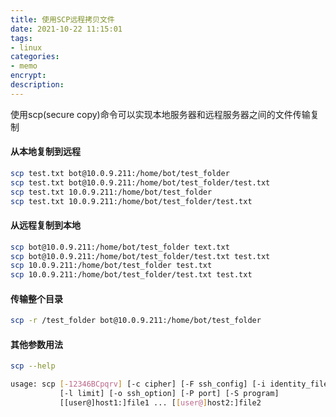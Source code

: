 ```yaml
---
title: 使用SCP远程拷贝文件
date: 2021-10-22 11:15:01
tags:
- linux
categories:
- memo
encrypt:
description:
---
```




 使用scp(secure copy)命令可以实现本地服务器和远程服务器之间的文件传输复制



#### 从本地复制到远程

```bash
scp test.txt bot@10.0.9.211:/home/bot/test_folder
scp test.txt bot@10.0.9.211:/home/bot/test_folder/test.txt
scp test.txt 10.0.9.211:/home/bot/test_folder
scp test.txt 10.0.9.211:/home/bot/test_folder/test.txt
```



#### 从远程复制到本地

```bash
scp bot@10.0.9.211:/home/bot/test_folder text.txt
scp bot@10.0.9.211:/home/bot/test_folder/test.txt test.txt
scp 10.0.9.211:/home/bot/test_folder test.txt
scp 10.0.9.211:/home/bot/test_folder/test.txt test.txt
```



#### 传输整个目录

```bash
scp -r /test_folder bot@10.0.9.211:/home/bot/test_folder
```



#### 其他参数用法

```bash
scp --help

usage: scp [-12346BCpqrv] [-c cipher] [-F ssh_config] [-i identity_file]
           [-l limit] [-o ssh_option] [-P port] [-S program]
           [[user@]host1:]file1 ... [[user@]host2:]file2

```

